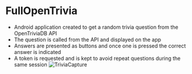 # FullOpenTrivia

- Android application created to get a random trivia question from the OpenTriviaDB API
- The question is called from the API and displayed on the app
- Answers are presented as buttons and once one is pressed the correct answer is indicated
- A token is requested and is kept to avoid repeat questions during the same session
![TriviaCapture](https://user-images.githubusercontent.com/19809058/171758247-8b47cc88-8bf0-4988-9b7b-a415146f02e2.PNG)
